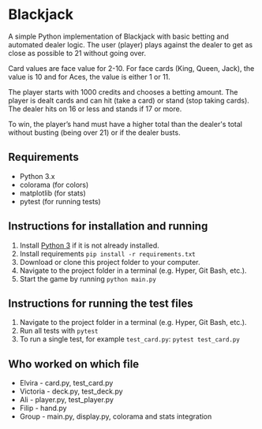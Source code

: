 # Blackjack

A simple Python implementation of Blackjack with basic betting and automated dealer logic. The user (player) plays against the dealer to get as close as possible to 21 without going over. 

Card values are face value for 2-10. For face cards (King, Queen, Jack), the value is 10 and for Aces, the value is either 1 or 11.

The player starts with 1000 credits and chooses a betting amount. The player is dealt cards and can hit (take a card) or stand (stop taking cards). The dealer hits on 16 or less and stands if 17 or more.

To win, the player’s hand must have a higher total than the dealer's total without busting (being over 21) or if the dealer busts.

## Requirements
- Python 3.x
- colorama (for colors)
- matplotlib (for stats)
- pytest (for running tests)

## Instructions for installation and running

1. Install [Python 3](https://www.python.org/downloads/) if it is not already installed.
2. Install requirements `pip install -r requirements.txt`
3. Download or clone this project folder to your computer.
4. Navigate to the project folder in a terminal (e.g. Hyper, Git Bash, etc.).
5. Start the game by running `python main.py`

## Instructions for running the test files

1. Navigate to the project folder in a terminal (e.g. Hyper, Git Bash, etc.).
2. Run all tests with `pytest`
3. To run a single test, for example `test_card.py`: `pytest test_card.py`

## Who worked on which file

* Elvira - card.py, test_card.py
* Victoria - deck.py, test_deck.py
* Ali - player.py, test_player.py
* Filip - hand.py
* Group - main.py, display.py, colorama and stats integration
